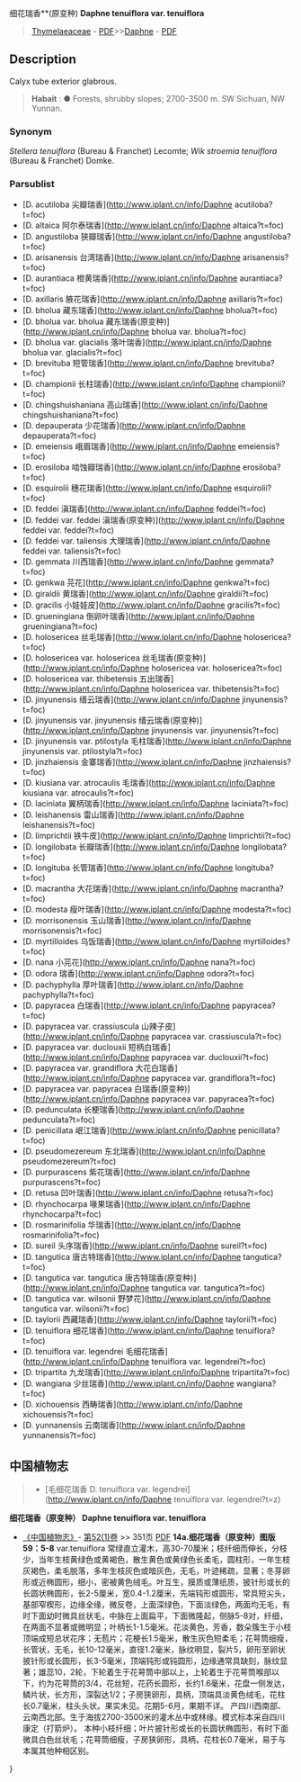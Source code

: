 细花瑞香**(原变种) **Daphne tenuiflora var. tenuiflora**

> [Thymelaeaceae](http://www.iplant.cn/info/Thymelaeaceae?t=foc) - [PDF](http://www.iplant.cn/foc/pdf/Thymelaeaceae.pdf)>>[Daphne](http://www.iplant.cn/info/Daphne?t=foc) - [PDF](http://www.iplant.cn/foc/pdf/Daphne.pdf)
## Description

Calyx tube exterior glabrous.

> **Habait** : 
>● Forests, shrubby slopes; 2700-3500 m. SW Sichuan, NW Yunnan.

### Synonym
*Stellera tenuiflora* (Bureau & Franchet) Lecomte; *Wik* *stroemia tenuiflora* (Bureau & Franchet) Domke.

### Parsublist

* [D.  acutiloba  尖瓣瑞香](http://www.iplant.cn/info/Daphne acutiloba?t=foc)
* [D.  altaica  阿尔泰瑞香](http://www.iplant.cn/info/Daphne altaica?t=foc)
* [D.  angustiloba  狭瓣瑞香](http://www.iplant.cn/info/Daphne angustiloba?t=foc)
* [D.  arisanensis  台湾瑞香](http://www.iplant.cn/info/Daphne arisanensis?t=foc)
* [D.  aurantiaca  橙黄瑞香](http://www.iplant.cn/info/Daphne aurantiaca?t=foc)
* [D.  axillaris  腋花瑞香](http://www.iplant.cn/info/Daphne axillaris?t=foc)
* [D.  bholua  藏东瑞香](http://www.iplant.cn/info/Daphne bholua?t=foc)
* [D.  bholua var. bholua  藏东瑞香(原变种)](http://www.iplant.cn/info/Daphne bholua var. bholua?t=foc)
* [D.  bholua var. glacialis  落叶瑞香](http://www.iplant.cn/info/Daphne bholua var. glacialis?t=foc)
* [D.  brevituba  短管瑞香](http://www.iplant.cn/info/Daphne brevituba?t=foc)
* [D.  championii  长柱瑞香](http://www.iplant.cn/info/Daphne championii?t=foc)
* [D.  chingshuishaniana  高山瑞香](http://www.iplant.cn/info/Daphne chingshuishaniana?t=foc)
* [D.  depauperata  少花瑞香](http://www.iplant.cn/info/Daphne depauperata?t=foc)
* [D.  emeiensis  峨眉瑞香](http://www.iplant.cn/info/Daphne emeiensis?t=foc)
* [D.  erosiloba  啮蚀瓣瑞香](http://www.iplant.cn/info/Daphne erosiloba?t=foc)
* [D.  esquirolii  穗花瑞香](http://www.iplant.cn/info/Daphne esquirolii?t=foc)
* [D.  feddei  滇瑞香](http://www.iplant.cn/info/Daphne feddei?t=foc)
* [D.  feddei var. feddei  滇瑞香(原变种)](http://www.iplant.cn/info/Daphne feddei var. feddei?t=foc)
* [D.  feddei var. taliensis  大理瑞香](http://www.iplant.cn/info/Daphne feddei var. taliensis?t=foc)
* [D.  gemmata  川西瑞香](http://www.iplant.cn/info/Daphne gemmata?t=foc)
* [D.  genkwa  芫花](http://www.iplant.cn/info/Daphne genkwa?t=foc)
* [D.  giraldii  黄瑞香](http://www.iplant.cn/info/Daphne giraldii?t=foc)
* [D.  gracilis  小娃娃皮](http://www.iplant.cn/info/Daphne gracilis?t=foc)
* [D.  grueningiana  倒卵叶瑞香](http://www.iplant.cn/info/Daphne grueningiana?t=foc)
* [D.  holosericea  丝毛瑞香](http://www.iplant.cn/info/Daphne holosericea?t=foc)
* [D.  holosericea var. holosericea  丝毛瑞香(原变种)](http://www.iplant.cn/info/Daphne holosericea var. holosericea?t=foc)
* [D.  holosericea var. thibetensis  五出瑞香](http://www.iplant.cn/info/Daphne holosericea var. thibetensis?t=foc)
* [D.  jinyunensis  缙云瑞香](http://www.iplant.cn/info/Daphne jinyunensis?t=foc)
* [D.  jinyunensis var. jinyunensis  缙云瑞香(原变种)](http://www.iplant.cn/info/Daphne jinyunensis var. jinyunensis?t=foc)
* [D.  jinyunensis var. ptilostyla  毛柱瑞香](http://www.iplant.cn/info/Daphne jinyunensis var. ptilostyla?t=foc)
* [D.  jinzhaiensis  金寨瑞香](http://www.iplant.cn/info/Daphne jinzhaiensis?t=foc)
* [D.  kiusiana var. atrocaulis  毛瑞香](http://www.iplant.cn/info/Daphne kiusiana var. atrocaulis?t=foc)
* [D.  laciniata  翼柄瑞香](http://www.iplant.cn/info/Daphne laciniata?t=foc)
* [D.  leishanensis  雷山瑞香](http://www.iplant.cn/info/Daphne leishanensis?t=foc)
* [D.  limprichtii  铁牛皮](http://www.iplant.cn/info/Daphne limprichtii?t=foc)
* [D.  longilobata  长瓣瑞香](http://www.iplant.cn/info/Daphne longilobata?t=foc)
* [D.  longituba  长管瑞香](http://www.iplant.cn/info/Daphne longituba?t=foc)
* [D.  macrantha  大花瑞香](http://www.iplant.cn/info/Daphne macrantha?t=foc)
* [D.  modesta  瘦叶瑞香](http://www.iplant.cn/info/Daphne modesta?t=foc)
* [D.  morrisonensis  玉山瑞香](http://www.iplant.cn/info/Daphne morrisonensis?t=foc)
* [D.  myrtilloides  乌饭瑞香](http://www.iplant.cn/info/Daphne myrtilloides?t=foc)
* [D.  nana  小芫花](http://www.iplant.cn/info/Daphne nana?t=foc)
* [D.  odora  瑞香](http://www.iplant.cn/info/Daphne odora?t=foc)
* [D.  pachyphylla  厚叶瑞香](http://www.iplant.cn/info/Daphne pachyphylla?t=foc)
* [D.  papyracea  白瑞香](http://www.iplant.cn/info/Daphne papyracea?t=foc)
* [D.  papyracea var. crassiuscula  山辣子皮](http://www.iplant.cn/info/Daphne papyracea var. crassiuscula?t=foc)
* [D.  papyracea var. duclouxii  短柄白瑞香](http://www.iplant.cn/info/Daphne papyracea var. duclouxii?t=foc)
* [D.  papyracea var. grandiflora  大花白瑞香](http://www.iplant.cn/info/Daphne papyracea var. grandiflora?t=foc)
* [D.  papyracea var. papyracea  白瑞香(原变种)](http://www.iplant.cn/info/Daphne papyracea var. papyracea?t=foc)
* [D.  pedunculata  长梗瑞香](http://www.iplant.cn/info/Daphne pedunculata?t=foc)
* [D.  penicillata  岷江瑞香](http://www.iplant.cn/info/Daphne penicillata?t=foc)
* [D.  pseudomezereum  东北瑞香](http://www.iplant.cn/info/Daphne pseudomezereum?t=foc)
* [D.  purpurascens  紫花瑞香](http://www.iplant.cn/info/Daphne purpurascens?t=foc)
* [D.  retusa  凹叶瑞香](http://www.iplant.cn/info/Daphne retusa?t=foc)
* [D.  rhynchocarpa  喙果瑞香](http://www.iplant.cn/info/Daphne rhynchocarpa?t=foc)
* [D.  rosmarinifolia  华瑞香](http://www.iplant.cn/info/Daphne rosmarinifolia?t=foc)
* [D.  sureil  头序瑞香](http://www.iplant.cn/info/Daphne sureil?t=foc)
* [D.  tangutica  唐古特瑞香](http://www.iplant.cn/info/Daphne tangutica?t=foc)
* [D.  tangutica var. tangutica  唐古特瑞香(原变种)](http://www.iplant.cn/info/Daphne tangutica var. tangutica?t=foc)
* [D.  tangutica var. wilsonii  野梦花](http://www.iplant.cn/info/Daphne tangutica var. wilsonii?t=foc)
* [D.  taylorii  西藏瑞香](http://www.iplant.cn/info/Daphne taylorii?t=foc)
* [D.  tenuiflora  细花瑞香](http://www.iplant.cn/info/Daphne tenuiflora?t=foc)
* [D.  tenuiflora var. legendrei  毛细花瑞香](http://www.iplant.cn/info/Daphne tenuiflora var. legendrei?t=foc)
* [D.  tripartita  九龙瑞香](http://www.iplant.cn/info/Daphne tripartita?t=foc)
* [D.  wangiana  少丝瑞香](http://www.iplant.cn/info/Daphne wangiana?t=foc)
* [D.  xichouensis  西畴瑞香](http://www.iplant.cn/info/Daphne xichouensis?t=foc)
* [D.  yunnanensis  云南瑞香](http://www.iplant.cn/info/Daphne yunnanensis?t=foc)

## 中国植物志

> * [毛细花瑞香  D.  tenuiflora var. legendrei](http://www.iplant.cn/info/Daphne tenuiflora var. legendrei?t=z)

**细花瑞香（原变种） Daphne tenuiflora var. tenuiflora**

* [《中国植物志》](http://www.iplant.cn/frps)- [第52(1)卷](http://www.iplant.cn/frps/vol/52(1)) >> 351页 [PDF](http://www.iplant.cn/frps/pdf/52(1)/351.pdf)
**14a.细花瑞香（原变种）图版59：5-8**
var.tenuiflora
常绿直立灌木，高30-70厘米；枝纤细而伸长，分枝少，当年生枝黄绿色或黄褐色，散生黄色或黄绿色长柔毛，圆柱形，一年生枝灰褐色，柔毛脱落，多年生枝灰色或暗灰色，无毛，叶迹稀疏，显著；冬芽卵形或近椭圆形，细小，密被黄色绒毛。叶互生，膜质或薄纸质，披针形或长的长圆状椭圆形，长2-5厘米，宽0.4-1.2厘米，先端钝形或圆形，常具短尖头，基部窄楔形，边缘全缘，微反卷，上面深绿色，下面淡绿色，两面均无毛，有时下面幼时微具丝状毛，中脉在上面扁平，下面微隆起，侧脉5-8对，纤细，在两面不显著或微明显；叶柄长1-1.5毫米。花淡黄色，芳香，数朵簇生于小枝顶端成短总状花序；无苞片；花梗长1.5毫米，散生灰色短柔毛；花萼筒细瘦，长管状，无毛，长10-12毫米，直径1.2毫米，脉纹明显，裂片5，卵形至卵状披针形或长圆形，长3-5毫米，顶端钝形或钝圆形，边缘通常具缺刻，脉纹显著；雄蕊10，2轮，下轮着生于花萼筒中部以上，上轮着生于花萼筒喉部以下，约为花萼筒的3/4，花丝短，花药长圆形，长约1.6毫米，花盘一侧发达，鳞片状，长方形，深裂达1/2；子房狭卵形，具柄，顶端具淡黄色绒毛，花柱长0.7毫米，柱头头状。果实未见。花期5-6月，果期不详。
产四川西南部、云南西北部。生于海拔2700-3500米的灌木丛中或林缘。模式标本采自四川康定（打箭炉）。
本种小枝纤细；叶片披针形或长的长圆状椭圆形，有时下面微具白色丝状毛；花萼筒细瘦，子房狭卵形，具柄，花柱长0.7毫米，易于与本属其他种相区别。

}